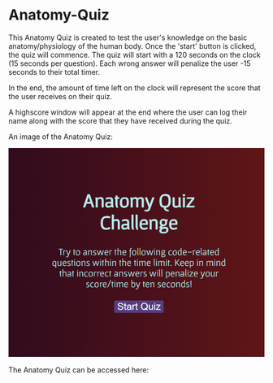 # Anatomy-Quiz

This Anatomy Quiz is created to test the user's knowledge on the basic anatomy/physiology of the human body. Once the 'start' button is clicked, the quiz will commence. The quiz will start with a 120 seconds on the clock (15 seconds per question). Each wrong answer will penalize the user -15 seconds to their total timer. 

In the end, the amount of time left on the clock will represent the score that the user receives on their quiz. 

A highscore window will appear at the end where the user can log their name along with the score that they have received during the quiz.

An image of the Anatomy Quiz:

![Anatomy Quiz](./assets/images/anatomyquiz.png)

The Anatomy Quiz can be accessed here:

